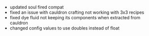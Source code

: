 - updated soul fired compat
- fixed an issue with cauldron crafting not working with 3x3 recipes
- fixed dye fluid not keeping its components when extracted from cauldron
- changed config values to use doubles instead of float